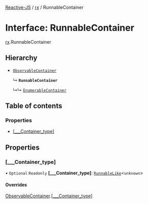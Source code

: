 [Reactive-JS](../README.md) / [rx](../modules/rx.md) / RunnableContainer

# Interface: RunnableContainer

[rx](../modules/rx.md).RunnableContainer

## Hierarchy

- [`ObservableContainer`](rx.ObservableContainer.md)

  ↳ **`RunnableContainer`**

  ↳↳ [`EnumerableContainer`](rx.EnumerableContainer.md)

## Table of contents

### Properties

- [[\_\_\_Container\_type]](rx.RunnableContainer.md#[___container_type])

## Properties

### [\_\_\_Container\_type]

• `Optional` `Readonly` **[\_\_\_Container\_type]**: [`RunnableLike`](rx.RunnableLike.md)<`unknown`\>

#### Overrides

[ObservableContainer](rx.ObservableContainer.md).[[___Container_type]](rx.ObservableContainer.md#[___container_type])
